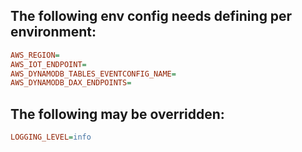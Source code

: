 ## The following env config needs defining per environment:

```ini
AWS_REGION=
AWS_IOT_ENDPOINT=
AWS_DYNAMODB_TABLES_EVENTCONFIG_NAME=
AWS_DYNAMODB_DAX_ENDPOINTS=
```

## The following may be overridden:

```ini
LOGGING_LEVEL=info
```
